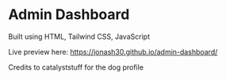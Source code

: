 # Admin Dashboard

Built using HTML, Tailwind CSS, JavaScript

Live preview here: https://jonash30.github.io/admin-dashboard/

Credits to catalyststuff for the dog profile
